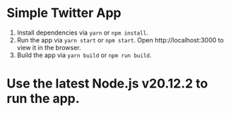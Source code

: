 # Simple Twitter App

1. Install dependencies via `yarn` or `npm install`.
2. Run the app via `yarn start` or `npm start`. Open http://localhost:3000 to view it in the browser.
3. Build the app via `yarn build` or `npm run build`.

# Use the latest Node.js v20.12.2 to run the app.
